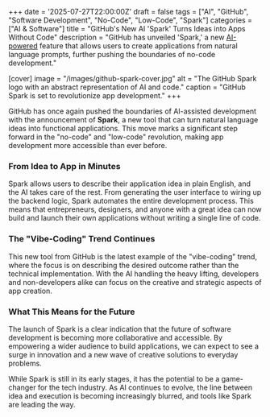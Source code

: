 +++
date = '2025-07-27T22:00:00Z'
draft = false
tags = ["AI", "GitHub", "Software Development", "No-Code", "Low-Code", "Spark"]
categories = ["AI & Software"]
title = "GitHub's New AI 'Spark' Turns Ideas into Apps Without Code"
description = "GitHub has unveiled 'Spark,' a new [AI-powered](/posts/what-is-ai/) feature that allows users to create applications from natural language prompts, further pushing the boundaries of no-code development."

[cover]
  image = "/images/github-spark-cover.jpg"
  alt = "The GitHub Spark logo with an abstract representation of AI and code."
  caption = "GitHub Spark is set to revolutionize app development."
+++



GitHub has once again pushed the boundaries of AI-assisted development with the announcement of **Spark**, a new tool that can turn natural language ideas into functional applications. This move marks a significant step forward in the "no-code" and "low-code" revolution, making app development more accessible than ever before.

### From Idea to App in Minutes

Spark allows users to describe their application idea in plain English, and the AI takes care of the rest. From generating the user interface to wiring up the backend logic, Spark automates the entire development process. This means that entrepreneurs, designers, and anyone with a great idea can now build and launch their own applications without writing a single line of code.

### The "Vibe-Coding" Trend Continues

This new tool from GitHub is the latest example of the "vibe-coding" trend, where the focus is on describing the desired outcome rather than the technical implementation. With the AI handling the heavy lifting, developers and non-developers alike can focus on the creative and strategic aspects of app creation.

### What This Means for the Future

The launch of Spark is a clear indication that the future of software development is becoming more collaborative and accessible. By empowering a wider audience to build applications, we can expect to see a surge in innovation and a new wave of creative solutions to everyday problems.

While Spark is still in its early stages, it has the potential to be a game-changer for the tech industry. As AI continues to evolve, the line between idea and execution is becoming increasingly blurred, and tools like Spark are leading the way.
